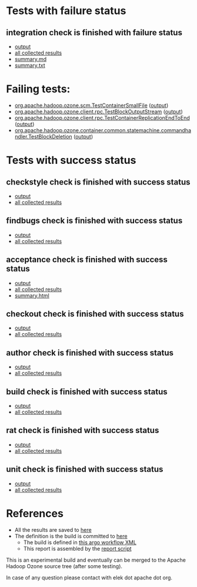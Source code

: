 # Tests with failure status

## integration check is finished with failure status

   * [output](https://raw.githubusercontent.com/elek/ozone-ci/master/pr/pr-hdds-2121-pbfts/integration/output.log)
   * [all collected results](https://github.com/elek/ozone-ci/tree/master/pr/pr-hdds-2121-pbfts/integration)
   * [summary.md](https://github.com/elek/ozone-ci/tree/master/pr/pr-hdds-2121-pbfts/integration/summary.md)
   * [summary.txt](https://github.com/elek/ozone-ci/tree/master/pr/pr-hdds-2121-pbfts/integration/summary.txt)

# Failing tests: 

 * [org.apache.hadoop.ozone.scm.TestContainerSmallFile](hadoop-ozone/integration-test/org.apache.hadoop.ozone.scm.TestContainerSmallFile.txt) ([output](hadoop-ozone/integration-test/org.apache.hadoop.ozone.scm.TestContainerSmallFile-output.txt/))
 * [org.apache.hadoop.ozone.client.rpc.TestBlockOutputStream](hadoop-ozone/integration-test/org.apache.hadoop.ozone.client.rpc.TestBlockOutputStream.txt) ([output](hadoop-ozone/integration-test/org.apache.hadoop.ozone.client.rpc.TestBlockOutputStream-output.txt/))
 * [org.apache.hadoop.ozone.client.rpc.TestContainerReplicationEndToEnd](hadoop-ozone/integration-test/org.apache.hadoop.ozone.client.rpc.TestContainerReplicationEndToEnd.txt) ([output](hadoop-ozone/integration-test/org.apache.hadoop.ozone.client.rpc.TestContainerReplicationEndToEnd-output.txt/))
 * [org.apache.hadoop.ozone.container.common.statemachine.commandhandler.TestBlockDeletion](hadoop-ozone/integration-test/org.apache.hadoop.ozone.container.common.statemachine.commandhandler.TestBlockDeletion.txt) ([output](hadoop-ozone/integration-test/org.apache.hadoop.ozone.container.common.statemachine.commandhandler.TestBlockDeletion-output.txt/))


# Tests with success status

## checkstyle check is finished with success status

   * [output](https://raw.githubusercontent.com/elek/ozone-ci/master/pr/pr-hdds-2121-pbfts/checkstyle/output.log)
   * [all collected results](https://github.com/elek/ozone-ci/tree/master/pr/pr-hdds-2121-pbfts/checkstyle)


## findbugs check is finished with success status

   * [output](https://raw.githubusercontent.com/elek/ozone-ci/master/pr/pr-hdds-2121-pbfts/findbugs/output.log)
   * [all collected results](https://github.com/elek/ozone-ci/tree/master/pr/pr-hdds-2121-pbfts/findbugs)


## acceptance check is finished with success status

   * [output](https://raw.githubusercontent.com/elek/ozone-ci/master/pr/pr-hdds-2121-pbfts/acceptance/output.log)
   * [all collected results](https://github.com/elek/ozone-ci/tree/master/pr/pr-hdds-2121-pbfts/acceptance)
   * [summary.html](https://elek.github.io/ozone-ci/pr/pr-hdds-2121-pbfts/acceptance/summary.html)


## checkout check is finished with success status

   * [output](https://raw.githubusercontent.com/elek/ozone-ci/master/pr/pr-hdds-2121-pbfts/checkout/output.log)
   * [all collected results](https://github.com/elek/ozone-ci/tree/master/pr/pr-hdds-2121-pbfts/checkout)


## author check is finished with success status

   * [output](https://raw.githubusercontent.com/elek/ozone-ci/master/pr/pr-hdds-2121-pbfts/author/output.log)
   * [all collected results](https://github.com/elek/ozone-ci/tree/master/pr/pr-hdds-2121-pbfts/author)


## build check is finished with success status

   * [output](https://raw.githubusercontent.com/elek/ozone-ci/master/pr/pr-hdds-2121-pbfts/build/output.log)
   * [all collected results](https://github.com/elek/ozone-ci/tree/master/pr/pr-hdds-2121-pbfts/build)


## rat check is finished with success status

   * [output](https://raw.githubusercontent.com/elek/ozone-ci/master/pr/pr-hdds-2121-pbfts/rat/output.log)
   * [all collected results](https://github.com/elek/ozone-ci/tree/master/pr/pr-hdds-2121-pbfts/rat)


## unit check is finished with success status

   * [output](https://raw.githubusercontent.com/elek/ozone-ci/master/pr/pr-hdds-2121-pbfts/unit/output.log)
   * [all collected results](https://github.com/elek/ozone-ci/tree/master/pr/pr-hdds-2121-pbfts/unit)




# References

 * All the results are saved to [here](https://github.com/elek/ozone-ci/tree/master/pr/pr-hdds-2121-pbfts/)
 * The definition is the build is committed to [here](https://github.com/elek/argo-ozone)
    * The build is defined in [this argo workflow XML](https://github.com/elek/argo-ozone/blob/master/ozone-build.yaml)
    * This report is assembled by the [report script](https://github.com/elek/argo-ozone/blob/master/scripts/report.sh)

This is an experimental build and eventually can be merged to the Apache Hadoop Ozone source tree (after some testing).

In case of any question please contact with elek dot apache dot org.
